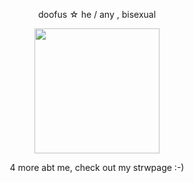 
<p align="center"> doofus  ☆  he / any , bisexual   
<p align="center"> <img width="200" src="https://img1.picmix.com/output/stamp/normal/2/3/7/3/2653732_7b2d1.gif">
<p align="center"> 4 more abt me, check out my strwpage :-)
  
>

<!--
**doofums/doofums** is a ✨ _special_ ✨ repository because its `README.md` (this file) appears on your GitHub profile.

Here are some ideas to get you started:

- 🔭 I’m currently working on ...
- 🌱 I’m currently learning ...
- 👯 I’m looking to collaborate on ...
- 🤔 I’m looking for help with ...
- 💬 Ask me about ...
- 📫 How to reach me: ...
- 😄 Pronouns: ...
- ⚡ Fun fact: ...
-->

